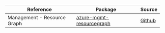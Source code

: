 | Reference | Package | Source |
|---|---|---|
|Management - Resource Graph|[azure-mgmt-resourcegraph](https://repo1.maven.org/maven2/com/microsoft/azure/resourcegraph/v2019_04_01/azure-mgmt-resourcegraph)|[Github](https://github.com/Azure/azure-sdk-for-java)|
